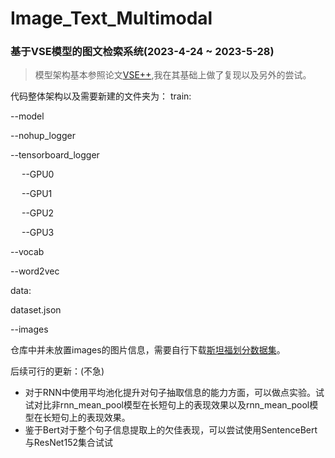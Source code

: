 # Image_Text_Multimodal

### 基于VSE模型的图文检索系统(2023-4-24 ~ 2023-5-28) 
> 模型架构基本参照论文[VSE++](https://github.com/fartashf/vsepp),我在其基础上做了复现以及另外的尝试。

代码整体架构以及需要新建的文件夹为：
train:

--model

--nohup_logger

--tensorboard_logger

&emsp;   --GPU0

&emsp;   --GPU1

&emsp;   --GPU2

&emsp;   --GPU3

--vocab

--word2vec

data:

dataset.json

--images


仓库中并未放置images的图片信息，需要自行下载[斯坦福划分数据集](https://cs.stanford.edu/people/karpathy/deepimagesent/)。

后续可行的更新：(不急)
- 对于RNN中使用平均池化提升对句子抽取信息的能力方面，可以做点实验。试试对比非rnn_mean_pool模型在长短句上的表现效果以及rnn_mean_pool模型在长短句上的表现效果。
- 鉴于Bert对于整个句子信息提取上的欠佳表现，可以尝试使用SentenceBert与ResNet152集合试试







